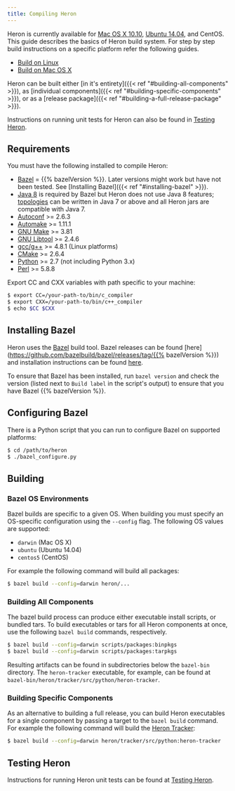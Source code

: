 ```yaml
---
title: Compiling Heron
---
```


Heron is currently available for [Mac OS X 10.10](../../../developers/compiling/mac), 
[Ubuntu 14.04](../../../developers/compiling/linux), and CentOS. 
This guide describes the basics of Heron build system. For step by step build instructions 
on a specific platform refer the following guides.

* [Build on Linux](../../../developers/compiling/linux)
* [Build on Mac OS X](../../../developers/compiling/mac)

Heron can be built either [in it's entirety]({{< ref "#building-all-components" >}}), as
[individual components]({{< ref "#building-specific-components" >}}), or as a [release
package]({{< ref "#building-a-full-release-package" >}}).

Instructions on running unit tests for Heron can also be found in [Testing Heron](../../../contributors/testing).

## Requirements

You must have the following installed to compile Heron:

* [Bazel](http://bazel.io/docs/install.html) = {{% bazelVersion %}}. Later versions
  might work but have not been tested. See [Installing Bazel]({{< ref "#installing-bazel" >}}).
* [Java
  8](http://www.oracle.com/technetwork/java/javase/downloads/jdk8-downloads-2133151.html)
  is required by Bazel but Heron does not use Java 8 features;
  [topologies](../../../concepts/topologies) can be written in Java 7 or above and all
  Heron jars are compatible with Java 7.
* [Autoconf](http://www.gnu.org/software/autoconf/autoconf.html) >=
  2.6.3
* [Automake](https://www.gnu.org/software/automake/) >= 1.11.1
* [GNU Make](https://www.gnu.org/software/make/) >= 3.81
* [GNU Libtool](http://www.gnu.org/software/libtool/) >= 2.4.6
* [gcc/g++](https://gcc.gnu.org/) >= 4.8.1 (Linux platforms)
* [CMake](https://cmake.org/) >= 2.6.4
* [Python](https://www.python.org/) >= 2.7 (not including Python 3.x)
* [Perl](https://www.perl.org/) >= 5.8.8

Export CC and CXX variables with path specific to your machine:

```bash
$ export CC=/your-path-to/bin/c_compiler
$ export CXX=/your-path-to/bin/c++_compiler
$ echo $CC $CXX
```

## Installing Bazel

Heron uses the [Bazel](http://bazel.io) build tool. Bazel releases can be found
[here](https://github.com/bazelbuild/bazel/releases/tag/{{% bazelVersion %}})
and installation instructions can be found [here](http://bazel.io/docs/install.html).

To ensure that Bazel has been installed, run `bazel version` and check the
version (listed next to `Build label` in the script's output) to ensure that you
have Bazel {{% bazelVersion %}}.

## Configuring Bazel

There is a Python script that you can run to configure Bazel on supported
platforms:

```bash
$ cd /path/to/heron
$ ./bazel_configure.py
```

## Building

### Bazel OS Environments

Bazel builds are specific to a given OS. When building you must specify an
OS-specific configuration using the `--config` flag. The following OS values
are supported:

* `darwin` (Mac OS X)
* `ubuntu` (Ubuntu 14.04)
* `centos5` (CentOS)

For example the following command will build all packages:

```bash
$ bazel build --config=darwin heron/...
```

### Building All Components

The bazel build process can produce either executable install scripts, or
bundled tars. To build executables or tars for all Heron components at once,
use the following `bazel build` commands, respectively.

```bash
$ bazel build --config=darwin scripts/packages:binpkgs
$ bazel build --config=darwin scripts/packages:tarpkgs
```

Resulting artifacts can be found in subdirectories below the `bazel-bin`
directory. The `heron-tracker` executable, for example, can be found at
`bazel-bin/heron/tracker/src/python/heron-tracker`.

### Building Specific Components

As an alternative to building a full release, you can build Heron executables for
a single component by passing a target to the `bazel build` command. For example
the following command will build the [Heron Tracker](../../../operators/heron-tracker):

```bash
$ bazel build --config=darwin heron/tracker/src/python:heron-tracker
```

## Testing Heron

Instructions for running Heron unit tests can be found at [Testing Heron](../../../contributors/testing).

